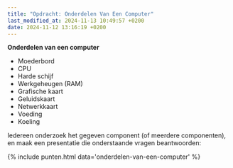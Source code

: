 ```yaml
---
title: "Opdracht: Onderdelen Van Een Computer"
last_modified_at: 2024-11-13 10:49:57 +0200
date: 2024-11-12 13:16:19 +0200
---
```


**Onderdelen van een computer**
- Moederbord
- CPU
- Harde schijf
- Werkgeheugen (RAM)
- Grafische kaart
- Geluidskaart
- Netwerkkaart
- Voeding
- Koeling

Iedereen onderzoek het gegeven component (of meerdere componenten), en maak een presentatie die onderstaande vragen beantwoorden:

{% include punten.html data='onderdelen-van-een-computer' %} 
